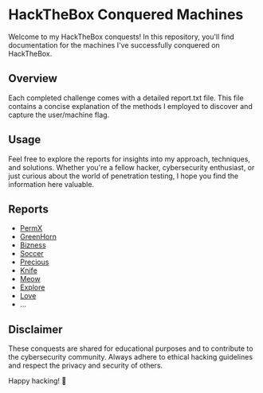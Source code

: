 # HackTheBox Conquered Machines

Welcome to my HackTheBox conquests! In this repository, you'll find documentation for the machines I've successfully conquered on HackTheBox.

## Overview

Each completed challenge comes with a detailed report.txt file. This file contains a concise explanation of the methods I employed to discover and capture the user/machine flag.

## Usage

Feel free to explore the reports for insights into my approach, techniques, and solutions. Whether you're a fellow hacker, cybersecurity enthusiast, or just curious about the world of penetration testing, I hope you find the information here valuable.

## Reports

- [PermX](./PermX/report.md)
- [GreenHorn](./GreenHorn/report.md)
- [Bizness](./Bizness/report.md)
- [Soccer](./Soccer/report.md)
- [Precious](./Precious/report.md)
- [Knife](./Knife/report.md)
- [Meow](./Meow/report.md)
- [Explore](./Explore/report.md)
- [Love](./Love/report.md)
- ...

## Disclaimer

These conquests are shared for educational purposes and to contribute to the cybersecurity community. Always adhere to ethical hacking guidelines and respect the privacy and security of others.

Happy hacking! 🚀

